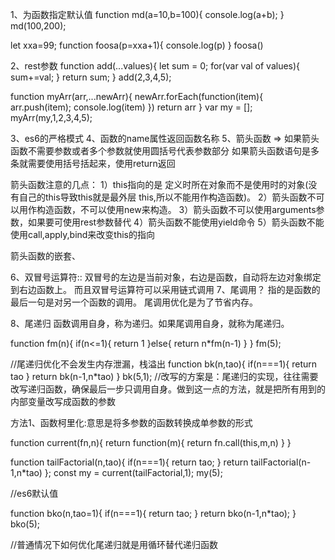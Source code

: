 1、为函数指定默认值
function md(a=10,b=100){
    console.log(a+b);
}
md(100,200);

let xxa=99;
function foosa(p=xxa+1){
    console.log(p)
}
foosa()

2、rest参数
function add(...values){
    let sum = 0;
    for(var val of values){
        sum+=val;
    }
    return sum;
}
add(2,3,4,5);


function myArr(arr,...newArr){
    newArr.forEach(function(item){
        arr.push(item);
        console.log(item)
    })
    return arr
}
var my = [];
myArr(my,1,2,3,4,5);

3、es6的严格模式
4、函数的name属性返回函数名称
5、箭头函数
=>
如果箭头函数不需要参数或者多个参数就使用圆括号代表参数部分
如果箭头函数语句是多条就需要使用括号括起来，使用return返回


箭头函数注意的几点：
1）this指向的是 定义时所在对象而不是使用时的对象(没有自己的this导致this就是最外层 this,所以不能用作构造函数)。
2）箭头函数不可以用作构造函数，不可以使用new来构造。
3）箭头函数不可以使用arguments参数，如果要可使用rest参数替代
4）箭头函数不能使用yield命令
5）箭头函数不能使用call,apply,bind来改变this的指向


箭头函数的嵌套、

6、双冒号运算符::
双冒号的左边是当前对象，右边是函数，自动将左边对象绑定到右边函数上。
而且双冒号运算符可以采用链式调用
7、尾调用？
指的是函数的最后一句是对另一个函数的调用。
尾调用优化是为了节省内存。

8、尾递归
函数调用自身，称为递归。如果尾调用自身，就称为尾递归。

function fm(n){
    if(n<=1){
        return 1
    }else{
       return n*fm(n-1)
    }
}
fm(5);


//尾递归优化不会发生内存泄漏，栈溢出
function bk(n,tao){
    if(n===1){
        return tao
    }
    return bk(n-1,n*tao)
}
bk(5,1);
//改写的方案是：尾递归的实现，往往需要改写递归函数，确保最后一步只调用自身。做到这一点的方法，就是把所有用到的内部变量改写成函数的参数

方法1、函数柯里化:意思是将多参数的函数转换成单参数的形式

function current(fn,n){
    return function(m){
        return fn.call(this,m,n)
    }
}

function  tailFactorial(n,tao){
    if(n===1){
        return tao;
    }
    return tailFactorial(n-1,n*tao)
};
const my = current(tailFactorial,1);
my(5);

//es6默认值

function bko(n,tao=1){
    if(n===1){
        return tao;
    }
    return bko(n-1,n*tao);
}
bko(5);

//普通情况下如何优化尾递归就是用循环替代递归函数

